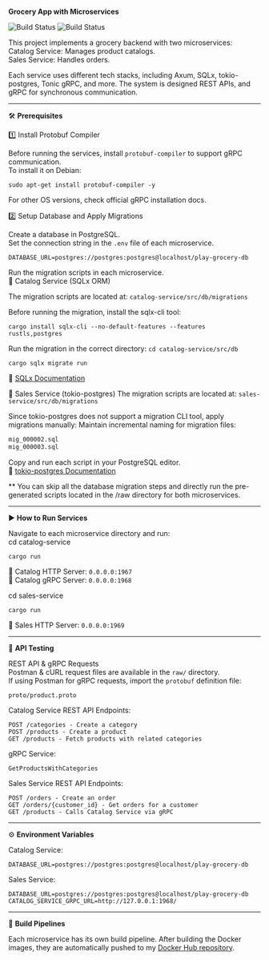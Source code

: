 **Grocery App with Microservices**  


![Build Status](https://github.com/playtime-1967/play-grocery/actions/workflows/build-deploy-catalog-service.yml/badge.svg)
![Build Status](https://github.com/playtime-1967/play-grocery/actions/workflows/build-deploy-sales-service.yml/badge.svg) 

This project implements a grocery backend with two microservices:  
Catalog Service: Manages product catalogs.  
Sales Service: Handles orders.  

Each service uses different tech stacks, including Axum, SQLx, tokio-postgres, Tonic gRPC, and more. The system is designed REST APIs, and gRPC for synchronous communication.  

---------------------------------------------------------------------------------------------------------------------------
🛠️ **Prerequisites**  

1️⃣ Install Protobuf Compiler  

Before running the services, install `protobuf-compiler` to support gRPC communication.  
To install it on Debian:  

```
sudo apt-get install protobuf-compiler -y
```  
For other OS versions, check official gRPC installation docs.  

2️⃣ Setup Database and Apply Migrations  

Create a database in PostgreSQL.  
Set the connection string in the `.env` file of each microservice.  

```
DATABASE_URL=postgres://postgres:postgres@localhost/play-grocery-db
``` 


Run the migration scripts in each microservice.  
📌 Catalog Service (SQLx ORM)  

The migration scripts are located at:  `catalog-service/src/db/migrations`  

Before running the migration, install the sqlx-cli tool:

```
cargo install sqlx-cli --no-default-features --features rustls,postgres
```  

Run the migration in the correct directory: `cd catalog-service/src/db`

```
cargo sqlx migrate run
```

📖 [SQLx Documentation](https://docs.rs/sqlx/latest/sqlx/)

📌 Sales Service (tokio-postgres)
The migration scripts are located at: `sales-service/src/db/migrations`  

Since tokio-postgres does not support a migration CLI tool, apply migrations manually:
Maintain incremental naming for migration files:
```mig_000001.sql  
mig_000002.sql  
mig_000003.sql  
```

Copy and run each script in your PostgreSQL editor.  
📖 [tokio-postgres Documentation](https://docs.rs/tokio-postgres/latest/tokio_postgres/)

** You can skip all the database migration steps and directly run the pre-generated scripts located in the /raw directory for both microservices.

---------------------------------------------------------------------------------------------------------------------------
▶️ **How to Run Services**    

Navigate to each microservice directory and run:  
cd catalog-service  

``` 
cargo run
```

📌 Catalog HTTP Server: `0.0.0.0:1967`  
📌 Catalog gRPC Server: `0.0.0.0:1968`


cd sales-service
``` 
cargo run
```
📌 Sales HTTP Server: `0.0.0.0:1969`

---------------------------------------------------------------------------------------------------------------------------

🧪 **API Testing**       

REST API & gRPC Requests  
Postman & cURL request files are available in the `raw/` directory.  
If using Postman for gRPC requests, import the `protobuf` definition file:  

`proto/product.proto`

Catalog Service
REST API Endpoints:
```
POST /categories - Create a category
POST /products - Create a product
GET /products - Fetch products with related categories
```

gRPC Service:
```
GetProductsWithCategories
```

Sales Service
REST API Endpoints:

```
POST /orders - Create an order
GET /orders/{customer_id} - Get orders for a customer
GET /products - Calls Catalog Service via gRPC
```
---------------------------------------------------------------------------------------------------------------------------

⚙️ **Environment Variables**   

Catalog Service:  

```
DATABASE_URL=postgres://postgres:postgres@localhost/play-grocery-db
```  

Sales Service:

```
DATABASE_URL=postgres://postgres:postgres@localhost/play-grocery-db
CATALOG_SERVICE_GRPC_URL=http://127.0.0.1:1968/
```
---------------------------------------------------------------------------------------------------------------------------
🐳 **Build Pipelines**  

Each microservice has its own build pipeline. After building the Docker images, they are automatically pushed to my [Docker Hub repository](https://hub.docker.com/u/namnik).
